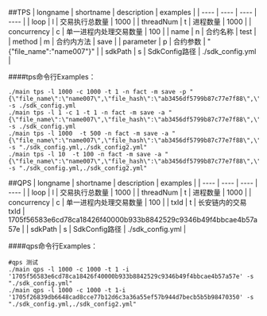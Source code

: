 
##TPS
|  longname   |  shortname   | description  | examples  |
|  ----  | ----  | ----  | ----  |
| loop  | l | 交易执行总数量 | 1000 |
| threadNum  | t | 进程数量 | 1000 |
| concurrency  | c | 单一进程内处理交易数量 | 100 |
| name  | n | 合约名称 | test |
| method  | m | 合约内方法 | save |
| parameter  | p | 合约参数 | "{\"file_name\":\"name007\"}" |
| sdkPath  | s | SdkConfig路径 | ./sdk_config.yml |

####tps命令行Examples：
```shell
./main tps -l 1000 -c 1000 -t 1 -n fact -m save -p "{\"file_name\":\"name007\",\"file_hash\":\"ab3456df5799b87c77e7f88\",\"time\":\"65432ç34\"}" -s ./sdk_config.yml
./main tps -l 1 -c 1 -t 1 -n fact -m save -a "{\"file_name\":\"name007\",\"file_hash\":\"ab3456df5799b87c77e7f88\",\"time\":\"6543234\"}" -s ./sdk_config.yml
./main tps -l 1000  -t 500 -n fact -m save -a "{\"file_name\":\"name007\",\"file_hash\":\"ab3456df5799b87c77e7f88\",\"time\":\"6543234\"}" -s "./sdk_config.yml,./sdk_config2.yml"
./main tps -l 10  -t 100 -n fact -m save -a "{\"file_name\":\"name007\",\"file_hash\":\"ab3456df5799b87c77e7f88\",\"time\":\"6543234\"}" -s "./sdk_config.yml,./sdk_config2.yml"
```


##QPS
|  longname   |  shortname   | description  | examples  |
|  ----  | ----  | ----  | ----  |
| loop  | l | 交易执行总数量 | 1000 |
| threadNum  | t | 进程数量 | 1000 |
| concurrency  | c | 单一进程内处理交易数量 | 100 |
| txId  | t | 长安链内的交易txId | 1705f56583e6cd78ca18426f40000b933b8842529c9346b49f4bbcae4b57a57e |
| sdkPath  | s | SdkConfig路径 | ./sdk_config.yml |

####qps命令行Examples：
```shell
#qps 测试
./main qps -l 1000 -c 1000 -t 1 -i '1705f56583e6cd78ca18426f40000b933b8842529c9346b49f4bbcae4b57a57e' -s "./sdk_config.yml"
./main qps -l 1000 -c 1000 -t 1-i '1705f26839db6648cad8cce77b12d6c3a36a55ef57b944d7becb5b5b98470350' -s "./sdk_config.yml,./sdk_config2.yml"
```
